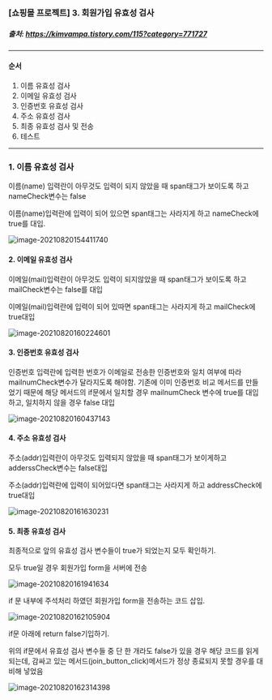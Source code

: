 ### [쇼핑몰 프로젝트] 3. 회원가입 유효성 검사

##### 출처: https://kimvampa.tistory.com/115?category=771727
---

#### 순서

1. 이름 유효성 검사
2. 이메일 유효성 검사
3. 인증번호 유효성 검사
4. 주소 유효성 검사
5. 최종 유효성 검사 및 전송
6. 테스트 

---

### 1. 이름 유효성 검사 

이름(name) 입력란이 아무것도 입력이 되지 않았을 때 span태그가 보이도록 하고 nameCheck변수는 false

이름(name)입력란에 입력이 되어 있으면 span태그는 사라지게 하고 nameCheck에 true를 대입. 

![image-20210820154411740](https://user-images.githubusercontent.com/82528589/131931356-8e43a429-8c55-420a-8630-96d3a7a002f2.png)



#### 2. 이메일 유효성 검사

이메일(mail)입력란이 아무것도 입력이 되지않았을 때 span태그가 보이도록 하고 mailCheck변수는 false를 대입

이메일(mail)입력란에 입력이 되어 있따면 span태그는 사라지게 하고 mailCheck에 true대입 

![image-20210820160224601](https://user-images.githubusercontent.com/82528589/131931365-968a7db0-c35a-438c-8a97-e5e1b8b89d72.png)



#### 3. 인증번호 유효성 검사

인증번호 입력란에 입력한 번호가 이메일로 전송한 인증번호와 일치 여부에 따라 mailnumCheck변수가 달라지도록 해야함. 기존에 이미 인증번호 비교 메서드를 만들었기 때문에 해당 메서드의 if문에서 일치할 경우 mailnumCheck 변수에 true를 대입하고, 일치하지 않을 경우 false 대입 

![image-20210820160437143](https://user-images.githubusercontent.com/82528589/131931379-6cd6a30f-4b64-4710-92e0-73d7becc396c.png)



#### 4. 주소 유효성 검사

주소(addr)입력란이 아무것도 입력되지 않았을 때 span태그가 보이게하고 adderssCheck변수는 false대입

주소(addr)입력란에 입력이 되어있다면 span태그는 사라지게 하고 addressCheck에 true대입

![image-20210820161630231](https://user-images.githubusercontent.com/82528589/131931402-64c50123-91d5-477c-b351-0cfc066d2587.png)


#### 5. 최종 유효성 검사

최종적으로 앞의 유효성 검사 변수들이 true가 되었는지 모두 확인하기. 

모두 true일 경우 회원가입 form을 서버에 전송

![image-20210820161941634](https://user-images.githubusercontent.com/82528589/131931419-91d47a3e-feae-404d-96bc-3f84248d0abe.png)



if 문 내부에 주석처리 하였던 회원가입 form을 전송하는 코드 삽입. 

![image-20210820162105904](https://user-images.githubusercontent.com/82528589/131931443-8378e0b0-7d40-4420-b0a1-20c44a8ad1e0.png)



if문 아래에 return false기입하기. 

위의 if문에서 유효성 검사 변수들 중 단 한 개라도 false가 있을 경우 해당 코드를 읽게 되는데, 감싸고 있는 메서드(join_button_click)메서드가 정상 종료되지 못할 경우를 대비해 넣었음 

![image-20210820162314398](https://user-images.githubusercontent.com/82528589/131931452-2d0d7974-1f66-486a-a718-9d15244e6d25.png)




